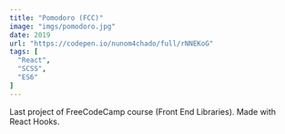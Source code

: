 ```yaml
---
title: "Pomodoro (FCC)"
image: "imgs/pomodoro.jpg"
date: 2019
url: "https://codepen.io/nunom4chado/full/rNNEKoG"
tags: [
  "React",
  "SCSS",
  "ES6"
]
---
```


Last project of FreeCodeCamp course (Front End Libraries). Made with React Hooks.